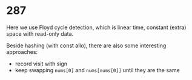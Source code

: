 # 287

Here we use Floyd cycle detection, which is linear time, constant (extra) space with read-only data.

Beside hashing (with const allo), there are also some interesting approaches:
* record visit with sign
* keep swapping `nums[0]` and `nums[nums[0]]` until they are the same


